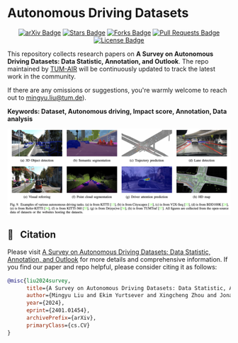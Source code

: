 # Autonomous Driving Datasets
<div align="center">
<a href="https://arxiv.org/abs/2401.01454"><img src="https://img.shields.io/badge/arXiv-2310.14414-b31b1b.svg" alt="arXiv Badge"/></a>
<a href="https://github.com/MingyuLiu1/autonomous_driving_datasets/stargazers"><img src="https://img.shields.io/github/stars/MingyuLiu1/autonomous_driving_datasets" alt="Stars Badge"/></a>
<a href="https://github.com/MingyuLiu1/autonomous_driving_datasets/network/members"><img src="https://img.shields.io/github/forks/MingyuLiu1/autonomous_driving_datasets" alt="Forks Badge"/></a>
<a href="https://github.com/abhisheknaiidu/awesome-github-profile-readm/pulls"><img src="https://img.shields.io/github/issues-pr/MingyuLiu1/autonomous_driving_datasets" alt="Pull Requests Badge"/></a>
<a href="https://github.com/MingyuLiu1/autonomous_driving_datasets/blob/main/LICENSE"><img src="https://img.shields.io/github/license/MingyuLiu1/autonomous_driving_datasets" alt="License Badge"/></a>
</div>

This repository collects research papers on __A Survey on Autonomous Driving Datasets: Data Statistic, Annotation, and Outlook__. The repo maintained by [TUM-AIR](https://www.ce.cit.tum.de/air/home/) will be continuously updated to track the latest work in the community. 

If there are any omissions or suggestions, you're warmly welcome to reach out to mingyu.liu@tum.de). 

**Keywords: Dataset, Autonomous driving, Impact score, Annotation, Data analysis**
<p align="center">
<img src="figures/figure9_ad_task_overview.png"/>
</p>

## 🤝 &nbsp; Citation
Please visit [A Survey on Autonomous Driving Datasets: Data Statistic, Annotation, and Outlook](https://arxiv.org/pdf/2401.01454.pdf) for more details and comprehensive information. If you find our paper and repo helpful, please consider citing it as follows:

```BibTeX
@misc{liu2024survey,
      title={A Survey on Autonomous Driving Datasets: Data Statistic, Annotation, and Outlook}, 
      author={Mingyu Liu and Ekim Yurtsever and Xingcheng Zhou and Jonathan Fossaert and Yuning Cui and Bare Luka Zagar and Alois C. Knoll},
      year={2024},
      eprint={2401.01454},
      archivePrefix={arXiv},
      primaryClass={cs.CV}
}
```
